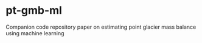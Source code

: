 # pt-gmb-ml
Companion code repository paper on estimating point glacier mass balance using machine learning
